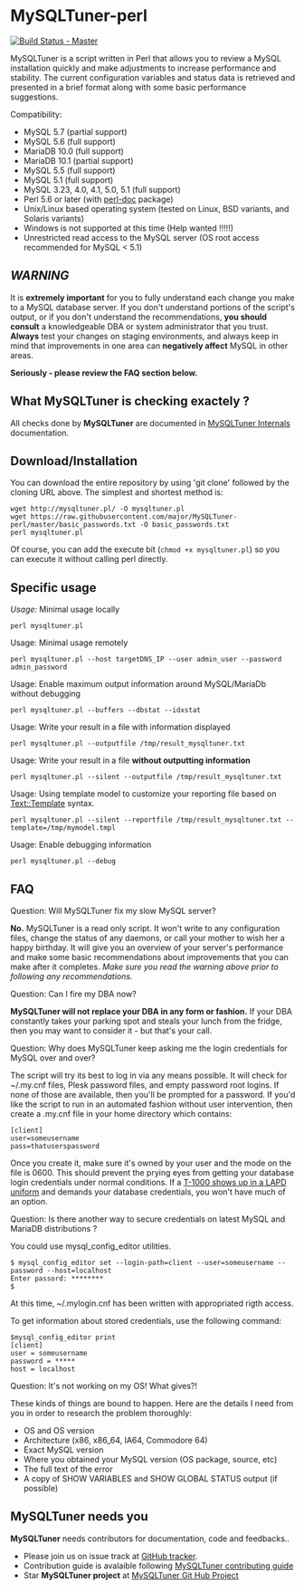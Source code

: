 MySQLTuner-perl
====
[![Build Status - Master](https://travis-ci.org/major/MySQLTuner-perl.svg?branch=master)](https://travis-ci.org/major/MySQLTuner-perl)

MySQLTuner is a script written in Perl that allows you to review a MySQL installation quickly and make adjustments to increase performance and stability.  The current configuration variables and status data is retrieved and presented in a brief format along with some basic performance suggestions.

Compatibility:

* MySQL 5.7 (partial support)
* MySQL 5.6 (full support)
* MariaDB 10.0 (full support)
* MariaDB 10.1 (partial support)
* MySQL 5.5 (full support)
* MySQL 5.1 (full support)
* MySQL 3.23, 4.0, 4.1, 5.0, 5.1 (full support)
* Perl 5.6 or later (with [perl-doc](http://search.cpan.org/~dapm/perl-5.14.4/pod/perldoc.pod) package)
* Unix/Linux based operating system (tested on Linux, BSD variants, and Solaris variants)
* Windows is not supported at this time (Help wanted !!!!!)
* Unrestricted read access to the MySQL server (OS root access recommended for MySQL < 5.1)

***WARNING***
--
It is **extremely important** for you to fully understand each change 
you make to a MySQL database server.  If you don't understand portions 
of the script's output, or if you don't understand the recommendations, 
**you should consult** a knowledgeable DBA or system administrator 
that you trust.  **Always** test your changes on staging environments, and 
always keep in mind that improvements in one area can **negatively affect** 
MySQL in other areas.

**Seriously - please review the FAQ section below.**

What MySQLTuner is checking exactely ? 
--
All checks done by **MySQLTuner** are documented in [MySQLTuner Internals](https://github.com/major/MySQLTuner-perl/blob/master/INTERNALS.md) documentation.

Download/Installation
--

You can download the entire repository by using 'git clone' followed by the cloning URL above. The simplest and shortest method is:

	wget http://mysqltuner.pl/ -O mysqltuner.pl
	wget https://raw.githubusercontent.com/major/MySQLTuner-perl/master/basic_passwords.txt -O basic_passwords.txt
	perl mysqltuner.pl
	
Of course, you can add the execute bit (`chmod +x mysqltuner.pl`) so you can execute it without calling perl directly.

Specific usage
--

_Usage:_ Minimal usage locally

	perl mysqltuner.pl 

Usage: Minimal usage remotely

	perl mysqltuner.pl --host targetDNS_IP --user admin_user --password admin_password

Usage: Enable maximum output information around MySQL/MariaDb without debugging 

	perl mysqltuner.pl --buffers --dbstat --idxstat

Usage: Write your result in a file with information displayed  

	perl mysqltuner.pl --outputfile /tmp/result_mysqltuner.txt

Usage: Write your result in a file **without outputting information** 

	perl mysqltuner.pl --silent --outputfile /tmp/result_mysqltuner.txt

Usage: Using template model to customize your reporting file based on [Text::Template](https://metacpan.org/pod/Text::Template) syntax.

 	perl mysqltuner.pl --silent --reportfile /tmp/result_mysqltuner.txt --template=/tmp/mymodel.tmpl

Usage: Enable debugging information 

	perl mysqltuner.pl --debug

FAQ
--

Question: Will MySQLTuner fix my slow MySQL server?

**No.**  MySQLTuner is a read only script.  It won't write to any configuration files, change the status of any daemons, or call your mother to wish her a happy birthday.  It will give you an overview of your server's performance and make some basic recommendations about improvements that you can make after it completes.  *Make sure you read the warning above prior to following any recommendations.*

Question: Can I fire my DBA now?

**MySQLTuner will not replace your DBA in any form or fashion.**  If your DBA constantly takes your parking spot and steals your lunch from the fridge, then you may want to consider it - but that's your call.

Question: Why does MySQLTuner keep asking me the login credentials for MySQL over and over?

The script will try its best to log in via any means possible.  It will check for ~/.my.cnf files, Plesk password files, and empty password root logins.  If none of those are available, then you'll be prompted for a password.  If you'd like the script to run in an automated fashion without user intervention, then create a .my.cnf file in your home directory which contains:

	[client]
	user=someusername
	pass=thatuserspassword
	
Once you create it, make sure it's owned by your user and the mode on the file is 0600.  This should prevent the prying eyes from getting your database login credentials under normal conditions.  If a [T-1000 shows up in a LAPD uniform](https://en.wikipedia.org/wiki/T-1000) and demands your database credentials, you won't have much of an option.

Question: Is there another way to secure credentials on latest MySQL and MariaDB distributions ?

You could use mysql_config_editor utilities.

	$ mysql_config_editor set --login-path=client --user=someusername --password --host=localhost
	Enter passord: ********
	$

At this time, ~/.mylogin.cnf has been written with appropriated rigth access.

To get information about stored credentials, use the following command:

	$mysql_config_editor print
	[client]
	user = someusername
	password = *****
	host = localhost

Question: It's not working on my OS! What gives?!

These kinds of things are bound to happen.  Here are the details I need from you in order to research the problem thoroughly:

* OS and OS version
* Architecture (x86, x86_64, IA64, Commodore 64)
* Exact MySQL version
* Where you obtained your MySQL version (OS package, source, etc)
* The full text of the error
* A copy of SHOW VARIABLES and SHOW GLOBAL STATUS output (if possible)

MySQLTuner needs you
--
**MySQLTuner** needs contributors for documentation, code and feedbacks..

* Please join us on issue track at [GitHub tracker](https://github.com/major/MySQLTuner-perl/issues)</a>.
* Contribution guide is avalaible following [MySQLTuner contributing guide](https://github.com/major/MySQLTuner-perl/blob/master/CONTRIBUTING.md)
* Star **MySQLTuner project** at [MySQLTuner Git Hub Project](https://github.com/major/MySQLTuner-perl)
          
